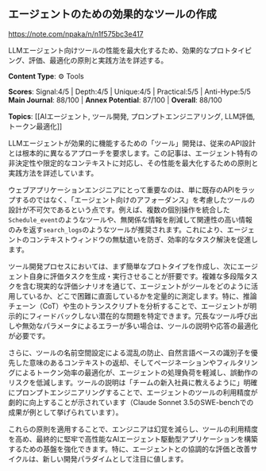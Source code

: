 ## エージェントのための効果的なツールの作成

https://note.com/npaka/n/n1f575bc3e417

LLMエージェント向けツールの性能を最大化するため、効果的なプロトタイピング、評価、最適化の原則と実践方法を詳述する。

**Content Type**: ⚙️ Tools

**Scores**: Signal:4/5 | Depth:4/5 | Unique:4/5 | Practical:5/5 | Anti-Hype:5/5
**Main Journal**: 88/100 | **Annex Potential**: 87/100 | **Overall**: 88/100

**Topics**: [[AIエージェント, ツール開発, プロンプトエンジニアリング, LLM評価, トークン最適化]]

LLMエージェントが効果的に機能するための「ツール」開発は、従来のAPI設計とは根本的に異なるアプローチを要求します。この記事は、エージェント特有の非決定性や限定的なコンテキストに対応し、その性能を最大化するための原則と実践方法を詳述しています。

ウェブアプリケーションエンジニアにとって重要なのは、単に既存のAPIをラップするのではなく、「エージェント向けのアフォーダンス」を考慮したツールの設計が不可欠であるという点です。例えば、複数の個別操作を統合した`Schedule_event`のようなツールや、無関係な情報を削減して関連性の高い情報のみを返す`search_logs`のようなツールが推奨されます。これにより、エージェントのコンテキストウィンドウの無駄遣いを防ぎ、効率的なタスク解決を促進します。

ツール開発プロセスにおいては、まず簡単なプロトタイプを作成し、次にエージェント自身に評価タスクを生成・実行させることが肝要です。複雑な多段階タスクを含む現実的な評価シナリオを通じて、エージェントがツールをどのように活用しているか、どこで困難に直面しているかを定量的に測定します。特に、推論チェーン（CoT）や生のトランスクリプトを分析することで、エージェントが明示的にフィードバックしない潜在的な問題を特定できます。冗長なツール呼び出しや無効なパラメータによるエラーが多い場合は、ツールの説明や応答の最適化が必要です。

さらに、ツールの名前空間設定による混乱の防止、自然言語ベースの識別子を優先した意味のあるコンテキストの返却、そしてページネーションやフィルタリングによるトークン効率の最適化が、エージェントの処理負荷を軽減し、誤動作のリスクを低減します。ツールの説明は「チームの新入社員に教えるように」明確にプロンプトエンジニアリングすることで、エージェントのツールの利用精度が劇的に向上することが示されています（Claude Sonnet 3.5のSWE-benchでの成果が例として挙げられています）。

これらの原則を適用することで、エンジニアは幻覚を減らし、ツールの利用精度を高め、最終的に堅牢で高性能なAIエージェント駆動型アプリケーションを構築するための基盤を強化できます。特に、エージェントとの協調的な評価と改善サイクルは、新しい開発パラダイムとして注目に値します。